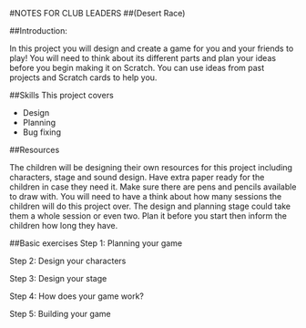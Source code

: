 #NOTES FOR CLUB LEADERS
##(Desert Race)##Introduction:In this project you will design and create a game for you and your friendsto play! You will need to think about its different parts and plan your ideas before you begin making it on Scratch. You can use ideas from past projects and Scratch cards to help you.##SkillsThis project covers 
* Design* Planning* Bug fixing##ResourcesThe children will be designing their own resources for this project including characters, stage and sound design. Have extra paper ready for the children in case they need it. Make sure there are pens and pencils available to draw with. You will need to have a think about how many sessions the children will do this project over. The design and planning stage could take them a whole session or even two. Plan it before you start then inform the children how long they have.##Basic exercisesStep 1: Planning your gameStep 2: Design your charactersStep 3: Design your stageStep 4: How does your game work? 
Step 5: Building your game